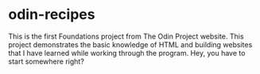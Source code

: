 # odin-recipes
This is the first Foundations project from The Odin Project website.
This project demonstrates the basic knowledge of HTML and building websites that I have learned while working through the program. Hey, you have to start somewhere right?